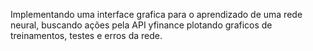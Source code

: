 Implementando uma interface grafica para o aprendizado de uma rede neural, buscando ações pela API yfinance plotando graficos de treinamentos, testes e erros da rede.
